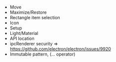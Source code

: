 - Move
- Maximize/Restore
- Rectangle item selection
- Icon
- Setup
- Light/Material
- API location
- ipcRenderer security => https://github.com/electron/electron/issues/9920
- Immutable pattern, (... operator)